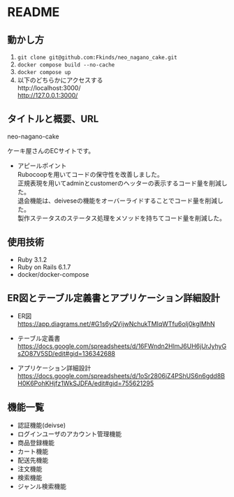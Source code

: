 # README

## 動かし方
1. ```git clone git@github.com:Fkinds/neo_nagano_cake.git```
2. ```docker compose build --no-cache```
3. ```docker compose up```
4. 以下のどちらかにアクセスする  
    http://localhost:3000/  
    http://127.0.0.1:3000/  

## タイトルと概要、URL
neo-nagano-cake

ケーキ屋さんのECサイトです。

- アピールポイント  
Rubocoopを用いてコードの保守性を改善しました。  
正規表現を用いてadminとcustomerのヘッターの表示するコード量を削減した。  
退会機能は、deiveseの機能をオーバーライドすることでコード量を削減した。  
製作ステータスのステータス処理をメソッドを持ちてコード量を削減した。  

## 使用技術
- Ruby 3.1.2
- Ruby on Rails 6.1.7
- docker/docker-compose

## ER図とテーブル定義書とアプリケーション詳細設計
- ER図  
https://app.diagrams.net/#G1s6yQVijwNchukTMIqWTfu6oIj0kgIMhN

- テーブル定義書  
https://docs.google.com/spreadsheets/d/16FWndn2HlmJ6UH6jUrJyhyGsZO87V5SD/edit#gid=136342688

- アプリケーション詳細設計  
https://docs.google.com/spreadsheets/d/1oSr2806jZ4PShUS6n6gdd8BH0K6PohKHjfz1WkSJDFA/edit#gid=755621295

## 機能一覧
- 認証機能(deivse)
- ログインユーザのアカウント管理機能
- 商品登録機能
- カート機能
- 配送先機能
- 注文機能
- 検索機能
- ジャンル検索機能

